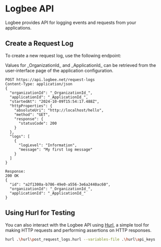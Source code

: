 # Logbee API

Logbee provides API for logging events and requests from your applications.

## Create a Request Log

To create a new request log, use the following endpoint:

Values for \_OrganizationId\_ and \_ApplicationId\_ can be retrieved from the user-interface page of the application configuration.

```
POST https://api.logbee.net/request-logs
Content-Type: application/json
{
  "organizationId": "_OrganizationId_",
  "applicationId": "_ApplicationId_",
  "startedAt": "2024-10-09T15:54:17.488Z",
  "httpProperties": {
    "absoluteUri": "http://localhost/hello",
    "method": "GET",
    "response": {
      "statusCode": 200
    }
  },
  "logs": [
    {
      "logLevel": "Information",
      "message": "My first log message"
    }
  ]
}

Response:
200 OK
{
  "id": "a2f1300a-b786-49e0-a556-3e6a2440ac60",
  "organizationId": "_OrganizationId_",
  "applicationId": "_ApplicationId_"
}
```

## Using Hurl for Testing

You can also interact with the Logbee API using [Hurl](https://hurl.dev/), a simple tool for making HTTP requests and performing assertions on HTTP responses.

```sh
hurl .\hurl\post_request_logs.hurl --variables-file .\hurl\api_keys
```
